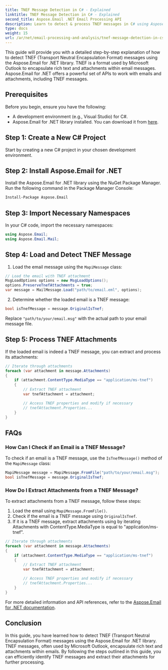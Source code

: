 ```yaml
---
title: TNEF Message Detection in C# - Explained
linktitle: TNEF Message Detection in C# - Explained
second_title: Aspose.Email .NET Email Processing API
description: Learn to detect & process TNEF messages in C# using Aspose.Email for .NET. Enhance email handling with rich text & attachments.
type: docs
weight: 15
url: /ar/net/email-processing-and-analysis/tnef-message-detection-in-csharp-explained/
---
```


This guide will provide you with a detailed step-by-step explanation of how to detect TNEF (Transport Neutral Encapsulation Format) messages using the Aspose.Email for .NET library. TNEF is a format used by Microsoft Outlook to encapsulate rich text and attachments within email messages. Aspose.Email for .NET offers a powerful set of APIs to work with emails and attachments, including TNEF messages.

## Prerequisites

Before you begin, ensure you have the following:

- A development environment (e.g., Visual Studio) for C#.
- Aspose.Email for .NET library installed. You can download it from [here](https://releases.aspose.com/email/net).

## Step 1: Create a New C# Project

Start by creating a new C# project in your chosen development environment.

## Step 2: Install Aspose.Email for .NET

Install the Aspose.Email for .NET library using the NuGet Package Manager. Run the following command in the Package Manager Console:

```bash
Install-Package Aspose.Email
```

## Step 3: Import Necessary Namespaces

In your C# code, import the necessary namespaces:

```csharp
using Aspose.Email;
using Aspose.Email.Mail;
```

## Step 4: Load and Detect TNEF Message

1. Load the email message using the `MapiMessage` class:

```csharp
// Load the email with TNEF attachment
MsgLoadOptions options = new MsgLoadOptions();
options.PreserveTnefAttachments = true;
var message = MailMessage.Load("path/to/email.eml", options);
```

2. Determine whether the loaded email is a TNEF message:

```csharp
bool isTnefMessage = message.OriginalIsTnef;
```

Replace `"path/to/your/email.msg"` with the actual path to your email message file.

## Step 5: Process TNEF Attachments

If the loaded email is indeed a TNEF message, you can extract and process its attachments:

```csharp
// Iterate through attachments
foreach (var attachment in message.Attachments)
{
    if (attachment.ContentType.MediaType == "application/ms-tnef")
    {
        // Extract TNEF attachment
        var tnefAttachment = attachment;

        // Access TNEF properties and modify if necessary
        // tnefAttachment.Properties...
    }
}
```

## FAQs

### How Can I Check if an Email is a TNEF Message?

To check if an email is a TNEF message, use the `IsTnefMessage()` method of the `MapiMessage` class:

```csharp
MapiMessage message = MapiMessage.FromFile("path/to/your/email.msg");
bool isTnefMessage = message.OriginalIsTnef;
```

### How Do I Extract Attachments from a TNEF Message?

To extract attachments from a TNEF message, follow these steps:

1. Load the email using `MapiMessage.FromFile()`.
2. Check if the email is a TNEF message using `OriginalIsTnef`.
3. If it is a TNEF message, extract attachments using by iterating Attachments with ContentType.MediaType is equal to "application/ms-tnef".

```csharp
// Iterate through attachments
foreach (var attachment in message.Attachments)
{
    if (attachment.ContentType.MediaType == "application/ms-tnef")
    {
        // Extract TNEF attachment
        var tnefAttachment = attachment;

        // Access TNEF properties and modify if necessary
        // tnefAttachment.Properties...
    }
}
```

For more detailed information and API references, refer to the [Aspose.Email for .NET documentation](https://reference.aspose.com/email/net/).

## Conclusion

In this guide, you have learned how to detect TNEF (Transport Neutral Encapsulation Format) messages using the Aspose.Email for .NET library. TNEF messages, often used by Microsoft Outlook, encapsulate rich text and attachments within emails. By following the steps outlined in this guide, you can efficiently identify TNEF messages and extract their attachments for further processing.


